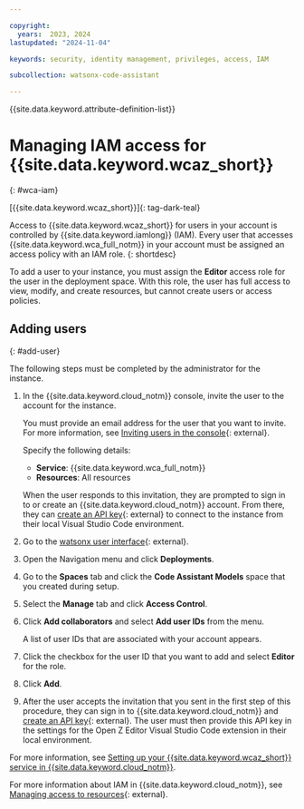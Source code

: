 ```yaml
---

copyright:
  years:  2023, 2024
lastupdated: "2024-11-04"

keywords: security, identity management, privileges, access, IAM

subcollection: watsonx-code-assistant

---
```


{{site.data.keyword.attribute-definition-list}}

# Managing IAM access for {{site.data.keyword.wcaz_short}}
{: #wca-iam}

[{{site.data.keyword.wcaz_short}}]{: tag-dark-teal}

Access to {{site.data.keyword.wcaz_short}} for users in your account is controlled by {{site.data.keyword.iamlong}} (IAM). Every user that accesses {{site.data.keyword.wca_full_notm}} in your account must be assigned an access policy with an IAM role.
{: shortdesc}

To add a user to your instance, you must assign the **Editor** access role for the user in the deployment space. With this role, the user has full access to view, modify, and create resources, but cannot create users or access policies.

## Adding users
{: #add-user}

The following steps must be completed by the administrator for the instance.

1. In the {{site.data.keyword.cloud_notm}} console, invite the user to the account for the instance.

    You must provide an email address for the user that you want to invite. For more information, see [Inviting users in the console](/docs/account?topic=account-iamuserinv&interface=ui){: external}.
    
    Specify the following details:
    - **Service**: {{site.data.keyword.wca_full_notm}}
    - **Resources**: All resources

    When the user responds to this invitation, they are prompted to sign in to or create an {{site.data.keyword.cloud_notm}} account. From there, they can [create an API key](/docs/account?topic=account-userapikey&interface=ui){: external} to connect to the instance from their local Visual Studio Code environment.

1. Go to the [watsonx user interface](https://dataplatform.cloud.ibm.com/){: external}.

1. Open the Navigation menu and click **Deployments**.

1. Go to the **Spaces** tab and click the **Code Assistant Models** space that you created during setup.

1. Select the **Manage** tab and click **Access Control**.

1. Click **Add collaborators** and select **Add user IDs** from the menu.

   A list of user IDs that are associated with your account appears.

1. Click the checkbox for the user ID that you want to add and select **Editor** for the role.

1. Click **Add**.

1. After the user accepts the invitation that you sent in the first step of this procedure, they can sign in to {{site.data.keyword.cloud_notm}} and [create an API key](/docs/account?topic=account-userapikey&interface=ui){: external}. The user must then provide this API key in the settings for the Open Z Editor Visual Studio Code extension in their local environment.

For more information, see [Setting up your {{site.data.keyword.wcaz_short}} service in {{site.data.keyword.cloud_notm}}](/docs/watsonx-code-assistant?topic=watsonx-code-assistant-cloud-setup-z).

For more information about IAM in {{site.data.keyword.cloud_notm}}, see [Managing access to resources](/docs/account?topic=account-assign-access-resources&interface=ui){: external}.
